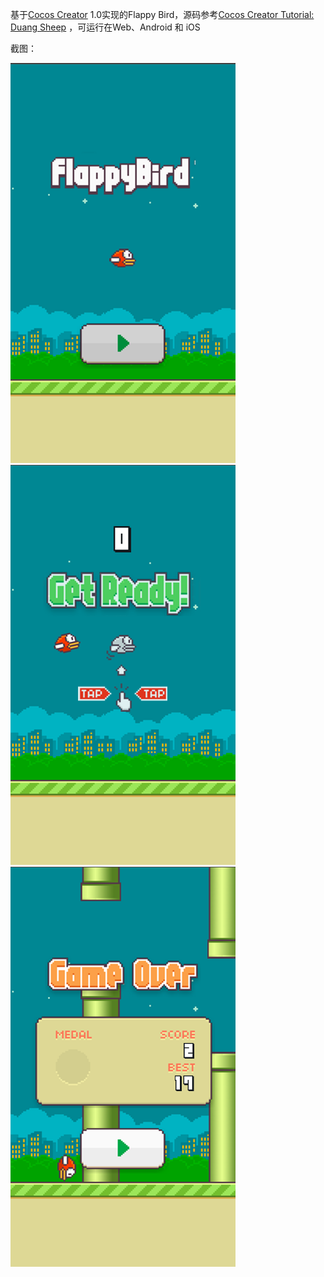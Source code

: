 基于[Cocos Creator](http://www.cocos.com/creator/) 1.0实现的Flappy Bird，源码参考[Cocos Creator Tutorial: Duang Sheep](https://github.com/cocos-creator/tutorial-duang-sheep)
，可运行在Web、Android 和 iOS

截图：

![](screencapture/ScreenCapture1.png)
![](screencapture/ScreenCapture2.png)
![](screencapture/ScreenCapture3.png)